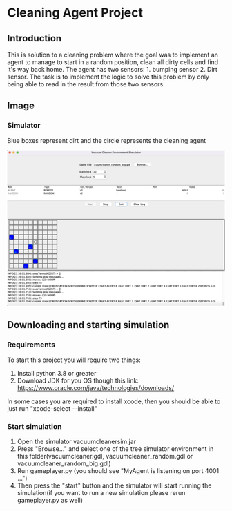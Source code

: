 # Cleaning Agent Project

## Introduction

This is solution to a cleaning problem where the goal was to implement
an agent to manage to start in a random position, clean all dirty cells
and find it's way back home. The agent has two sensors: 1. bumping sensor 2. Dirt sensor.
The task is to implement the logic to solve this problem by only being able to read in the
result from those two sensors.

## Image

### Simulator
Blue boxes represent dirt and the circle represents the cleaning agent

![](images/simulator.png)

## Downloading and starting simulation

### Requirements

To start this project you will require two things:

1. Install python 3.8 or greater
2. Download JDK for you OS though this link: https://www.oracle.com/java/technologies/downloads/

In some cases you are required to install xcode, then you should be able to just run "xcode-select --install"

### Start simulation

1. Open the simulator vacuumcleanersim.jar
2. Press "Browse..." and select one of the tree simulator environment in this folder(vacuumcleaner.gdl, vacuumcleaner_random.gdl or vacuumcleaner_random_big.gdl)
3. Run gameplayer.py (you should see "MyAgent is listening on port 4001 ...")
4. Then press the "start" button and the simulator will start running the simulation(if you want to run a new simulation please rerun gameplayer.py as well)
